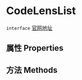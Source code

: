 # CodeLensList
`interface` [官网地址](https://microsoft.github.io/monaco-editor/docs.html#interfaces/languages.CodeLensList.html)
## 属性 Properties
## 方法 Methods

